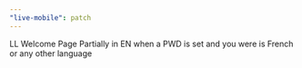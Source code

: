 ```yaml
---
"live-mobile": patch
---
```


LL Welcome Page Partially in EN when a PWD is set and you were is French or any other language
